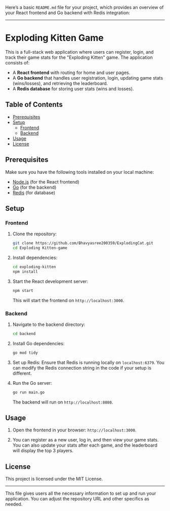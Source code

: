 Here’s a basic `README.md` file for your project, which provides an overview of your React frontend and Go backend with Redis integration:

---

# Exploding Kitten Game

This is a full-stack web application where users can register, login, and track their game stats for the "Exploding Kitten" game. The application consists of:

- A **React frontend** with routing for home and user pages.
- A **Go backend** that handles user registration, login, updating game stats (wins/losses), and retrieving the leaderboard.
- A **Redis database** for storing user stats (wins and losses).

## Table of Contents

- [Prerequisites](#prerequisites)
- [Setup](#setup)
  - [Frontend](#frontend)
  - [Backend](#backend)
- [Usage](#usage)
- [License](#license)

## Prerequisites

Make sure you have the following tools installed on your local machine:

- [Node.js](https://nodejs.org/en/download/) (for the React frontend)
- [Go](https://golang.org/dl/) (for the backend)
- [Redis](https://redis.io/download) (for database)

## Setup

### Frontend

1. Clone the repository:

    ```bash
    git clone https://github.com/Bhavyasree200359/ExplodingCat.git
    cd Exploding Kitten-game
    ```

2. Install dependencies:

    ```bash
    cd exploding-kitten
    npm install
    ```

3. Start the React development server:

    ```bash
    npm start
    ```

    This will start the frontend on `http://localhost:3000`.

### Backend

1. Navigate to the backend directory:

    ```bash
    cd backend
    ```

2. Install Go dependencies:

    ```bash
    go mod tidy
    ```

3. Set up Redis:
   Ensure that Redis is running locally on `localhost:6379`. You can modify the Redis connection string in the code if your setup is different.

4. Run the Go server:

    ```bash
    go run main.go
    ```

    The backend will run on `http://localhost:8080`.

## Usage

1. Open the frontend in your browser: `http://localhost:3000`.

2. You can register as a new user, log in, and then view your game stats. You can also update your stats after each game, and the leaderboard will display the top 3 players.

## License

This project is licensed under the MIT License.

---

This file gives users all the necessary information to set up and run your application. You can adjust the repository URL and other specifics as needed.
